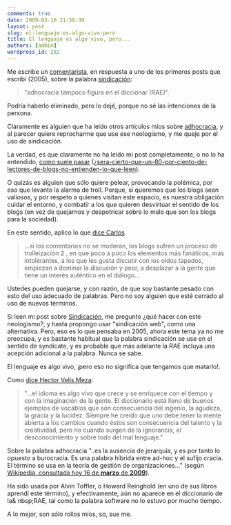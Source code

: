 ```yaml
---
comments: true
date: 2009-03-16 21:58:30
layout: post
slug: el-lenguaje-es-algo-vivo-pero
title: El lenguaje es algo vivo, pero...
authors: [admin]
wordpress_id: 282
---
```


Me escribe un [comentarista](/2005/08/sindicar-1.html#comment-77488), en respuesta a uno de los primeros posts que escribí (2005), sobre la palabra [sindicación](/2005/08/sindicar-1.html):

> "adhocracia tampoco figura en el diccionar (RAE)".

Podría haberlo eliminado, pero lo dejé, porque no sé las intenciones de la persona. 

Claramente es alguien que ha leido otros artículos míos sobre [adhocracia](/2007/08/adhoccracia-2007.html), y al parecer quiere reprocharme que use ese neologismo, y me queje por el uso de sindicación.

La verdad, es que claramente no ha leido mi post completamente, o no lo ha entendido, [como suele pasar](http://blogs.cooperativa.cl/velismeza/2008/07/15) ([¿sera-cierto-que-un-80-por-ciento-de-lectores-de-blogs-no-entienden-lo-que-leen](http://blogs.cooperativa.cl/velismeza/2008/07/15/%C2%BFsera-cierto-que-un-80-por-ciento-de-lectores-de-blogs-no-entienden-lo-que-leen/)).

O quizás es alguien que sólo quiere pelear, provocando la polémica, por eso que levanto la alarma de troll. Porque, si queremos que los blogs sean valiosos, y por respeto a quienes visitan este espacio, es nuestra obligación cuidar el entorno, y combatir a los que quieren desvirtuar el sentido de los blogs (en vez de quejarnos y despotricar sobre lo malo que son los blogs para la sociedad).

En este sentido, aplico lo que [dice Carlos](http://eldiabloenlosdetalles.net/2009/03/12/terapia-chilensis-y-los-blogs/)

> ...si los comentarios no se moderan, los blogs sufren un proceso de trolleización 2 , en que poco a poco los elementos más fanáticos, más intolerantes, a los que les gusta discutir con los oídos tapados, empiezan a dominar la discusión y peor, a desplazar a la gente que tiene un interés auténtico en el diálogo...

Ustedes pueden quejarse, y con razón, de que soy bastante pesado con esto del uso adecuado de palabras. Pero no soy alguien que esté cerrado al uso de nuevos términos.

Si leen mi post sobre [Sindicación](/2005/08/sindicar-1.html), me pregunto ¿qué hacer con este neologismo?, y hasta propongo usar "sindicación web", como una alternativa.  Pero, eso es lo que pensaba en 2005, ahora este tema ya no me preocupa, y es bastante habitual que la palabra sindicación se use en el sentido de syndicate, y es probable que más adelante la RAE incluya una acepción adicional a la palabra. Nunca se sabe.

El lenguaje es algo vivo, ¡pero eso no significa que tengamos que matarlo!.

Como [dice Hector Velis Meza](http://blogs.cooperativa.cl/velismeza/2008/07/19/estoy-de-acuerdo-con-don-claudio-pero.../):

> "...el idioma es algo vivo que crece y se enriquece con el tiempo y con la imaginación de la gente. El diccionario está lleno de buenos ejemplos de vocablos que son consecuencia del ingenio, la agudeza, la gracia y la lucidez. Siempre he creído que uno debe tener la mente abierta a los cambios cuando éstos son consecuencia del talento y la creatividad, pero no cuando surgen de la ignorancia, el desconocimiento y sobre todo del mal lenguaje."


Sobre la palabra adhocracia "..es la ausencia de jerarquía, y es por tanto lo opuesto a burocracia. Es una palabra híbrida entre ad-hoc y el sufijo cracia. El término se usa en la teoría de gestión de organizaciones..." (según [Wikipedia, consultada hoy 16 de **marzo** de **2009**](http://es.wikipedia.org/wiki/Adhocracia)).

Ha sido usada por Alvin Toffler, o Howard Reinghold (en uno de sus libros aprendí este término), y efectivamente, aún no aparece en el diccionario de la&
nbsp;RAE, tal como la palabra software no lo estuvo por mucho tiempo.

A lo mejor, son sólo rollos míos, so, sue me.
